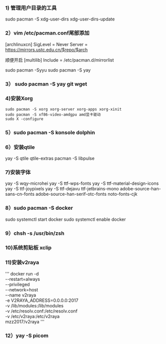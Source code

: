 ### 1) 管理用户目录的工具
sudo pacman -S xdg-user-dirs
xdg-user-dirs-update

### 2）vim /etc/pacman.conf尾部添加
[archlinuxcn]
SigLevel = Never
Server = https://mirrors.ustc.edu.cn/$repo/$arch

顺便开启
[multilib]
Include = /etc/pacman.d/mirrorlist

sudo pacman -Syyu
sudo pacman -S yay

### 3） sudo pacman -S yay git wget

### 4)安装Xorg
    sudo pacman -S xorg xorg-server xorg-apps xorg-xinit
    sudo pacman -S xf86-video-amdgpu amd显卡驱动
    sudo X -configure

### 5）sudo pacman -S konsole dolphin

### 6）安装qtile
yay -S qtile qtile-extras
pacman -S libpulse

### 7)安装字体
yay -S wqy-microhei
yay -S ttf-wps-fonts
yay -S ttf-material-design-icons
yay -S ttf-joypixels
yay -S ttf-dejavu
ttf-jetbrains-mono
adobe-source-han-sans-cn-fonts
adobe-source-han-serif-otc-fonts
noto-fonts-cjk

### 8）sudo pacman -S docker
sudo systemctl start docker
sudo systemctl enable docker

### 9）chsh -s /usr/bin/zsh

### 10)系统剪贴板 xclip

### 11)安装v2raya
'''
docker run -d \
--restart=always \
--privileged \
--network=host \
--name v2raya \
-e V2RAYA_ADDRESS=0.0.0.0:2017 \
-v /lib/modules:/lib/modules \
-v /etc/resolv.conf:/etc/resolv.conf \
-v /etc/v2raya:/etc/v2raya \
mzz2017/v2raya
'''

### 12）yay -S picom
